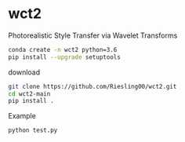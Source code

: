 # wct2
Photorealistic Style Transfer via Wavelet Transforms


```bash
conda create -n wct2 python=3.6
pip install --upgrade setuptools
```

download
```bash
git clone https://github.com/Riesling00/wct2.git
cd wct2-main
pip install .
```


Example
```bash
python test.py
